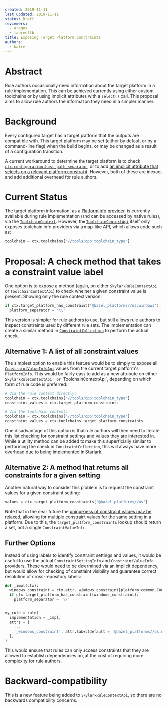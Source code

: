 ```yaml
---
created: 2019-11-11
last updated: 2019-11-11
status: Draft
reviewers:
  - aragos
  - laurentlb
title: Exposing Target Platform Constraints
authors:
  - katre
---
```



# Abstract

Rule authors occasionally need information about the target platform in a rule
implementation. This can be achieved currently using either custom toolchains or
by using implicit attributes with a `select()` call. This proposal aims to allow
rule authors the information they need in a simpler manner.

# Background

Every configured target has a target platform that the outputs are compatible
with. This target platform may be set (either by default or by a command-line
flag) when the build begins, or may be changed as a result of a configuration
transition.

A current workaround to determine the target platform is to check
[`ctx.configuration.host_path_separator`](https://github.com/bazelbuild/bazel/issues/9209),
or to add [an implicit attribute that selects on a relevant platform
constraint](https://github.com/bazelbuild/bazel/issues/9209#issuecomment-539239447).
However, both of these are inexact and add additional overhead for rule authors.

# Current Status

The target platform information, as a [PlatformInfo
provider](https://source.bazel.build/bazel/+/master:src/main/java/com/google/devtools/build/lib/analysis/platform/PlatformInfo.java),
is currently available during rule implementation (and can be accessed by native
rules), via the
[`ToolchainContext`](https://source.bazel.build/bazel/+/master:src/main/java/com/google/devtools/build/lib/analysis/ToolchainContext.java).
However, the
[`ToolchainContextApi`](https://source.bazel.build/bazel/+/master:src/main/java/com/google/devtools/build/lib/skylarkbuildapi/ToolchainContextApi.java)
itself only exposes toolchain info providers via a map-like API, which allows
code such as:

```py
toolchain = ctx.toolchains['//tools/cpp:toolchain_type']
```

# Proposal: A check method that takes a constraint value label

One option is to expose a method (again, on either `SkylarkRuleContextApi` or
`ToolchainContextApi`) to check whether a given constraint value is present.
Showing only the rule context version:

```py
if ctx.target_platform_has_constraint('@bazel_platforms//os:windows'):
  platform_separator = '\\'
```

This version is simpler for rule authors to use, but still allows rule authors
to inspect constraints used by different rule sets. The implementation can
create a similar method in
[`ConstraintCollection`](https://source.bazel.build/bazel/+/master:src/main/java/com/google/devtools/build/lib/analysis/platform/ConstraintCollection.java?q=ConstraintCollection)
to perform the actual check.

## Alternative 1: A list of all constraint values

The simplest option to enable this feature would be to simply to expose all
[`ConstraintValueInfoApi`](https://source.bazel.build/bazel/+/master:src/main/java/com/google/devtools/build/lib/skylarkbuildapi/platform/ConstraintValueInfoApi.java)
values from the current target platform's `PlatformInfo`. This would be fairly
easy to add as a new attribute on either `SkylarkRuleContextApi' or
`ToolchainContextApi`, depending on which form of rule code is preferred:

```py
# Via the rule context directly:
toolchain = ctx.toolchains['//tools/cpp:toolchain_type']
constraint_values = ctx.target_platform_constraints

# Via the toolchain context:
toolchain = ctx.toolchains['//tools/cpp:toolchain_type']
constraint_values = ctx.toolchains.target_platform_constraints
```

One disadvantage of this option is that rule authors will then need to iterate
this list checking for constraint settings and values they are interested in.
While a utility method can be added to make this superficially similar to
performing the check in `ConstraintCollection`, this will always have more
overhead due to being implemented in Starlark.

## Alternative 2: A method that returns all constraints for a given setting

Another natural way to consider this problem is to request the constraint values
for a given constraint setting:

```py
values = ctx.target_platform_constraints['@bazel_platforms//os']
```

Note that in the near future the [uniqueness of constraint values may be
relaxed](https://github.com/bazelbuild/bazel/issues/8763), allowing for multiple
constraint values for the same setting in a platform. Due to this, the
`target_platform_constraints` lookup should return a set, not a single
`ConstraintValueInfo`.

## Further Options

Instead of using labels to identify constraint settings and values, it would be
useful to use the actual `ConstraintSettingInfo` and `ConstraintValueInfo`
providers. These would need to be determined via an implicit dependency, but
would allow for checking of constraint visibility and guarantee correct
resolution of cross-repository labels:

```py
def _impl(ctx):
  windows_constraint = ctx.attr._windows_constraint[platform_common.ConstraintSettingInfo]
  if ctx.target_platform_has_constraint(windows_constraint):
    platform_separator = '\\'


my_rule = rule(
  implementation = _impl,
  attrs = {
    ...
    '_windows_constraint': attr.label(default = '@bazel_platforms//os:windows'),
  },
)
```

This would ensure that rules can only access constraints that they are allowed
to establish dependencies on, at the cost of requiring more complexity for rule
authors.

# Backward-compatibility

This is a new feature being added to `SkylarkRuleContextApi`, so there are no
backwards compatibility concerns.
